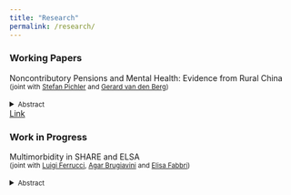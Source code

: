 ```yaml
---
title: "Research"
permalink: /research/
---
```



### Working Papers
Noncontributory Pensions and Mental Health: Evidence from Rural China <br/>
<small>(joint with [Stefan Pichler] and [Gerard van den Berg])</small> <br/>  
<details>
<summary><small>Abstract</small></summary>
<small>
This paper investigates the mental health consequences of noncontributory pensions by leveraging regional and temporal variation in implementation dates of the New Rural Pension Scheme (2009–2012). Using data from the China Health and Retirement Longitudinal Study (CHARLS), we implement a difference-in-difference strategy and compare estimates from a two-way-fixed effect specification with estimators that are robust to heterogenous treatment effects. 
Our results reveal a pension take-up of 60% among the eligible rural population, a 900-yuan rise in annual pension income, and significant crowding-out of private transfers from children and grandchildren. The results indicate that the new rural pension scheme improves mental health by reducing depressive symptoms, and provide evidence of its broader welfare implications.
</small>
</details>
<a href="https://www.econometricsociety.org/regional-activities/conference-papers/view/271/414" target="_blank">Link</a>

<!-- 
Download PDF
<a href="https://raw.githubusercontent.com/ccomploj/ccomploj.github.io/main/assets/files/complojPichlerBerg2024_gh.pdf" target="_blank">Download PDF</a>
-->
[//]: # (Links)
[Gerard van den Berg]: <https://www.rug.nl/staff/gerard.van.den.berg/>
[Stefan Pichler]: <https://www.rug.nl/staff/s.pichler/cv?lang=en>

<!-- ### Publications -->
<!-- 
[Title](URL) <br/>
<small>*Journal Name*, Vol. , pp. xx-xx, yyyy (with [xx])</small> <br/>  
<details>
<summary><small>Abstract</small></summary>
<small>
</small>
</details> -->

### Work in Progress
Multimorbidity in SHARE and ELSA <br/>
<small>(joint with [Luigi Ferrucci], [Agar Brugiavini] and [Elisa Fabbri])</small> <br/>  
<details>
<summary><small>Abstract</small></summary>
It is well established that multimorbidity increases with aging and is associated with adverse health
outcomes, including physical and cognitive disability, frailty and mortality. Using longitudinal data from more
than 25000 participants to the Survey of Health, Ageing and Retirement in Europe (SHARE)
and the English Longitudinal Study of Ageing (ELSA), we describe the longitudinal disease trajectories of elderly 
individuals older than 50 prior to death. 
We implement a linear mixed model and a generalized ordered logit with flexible coefficients across thresholds,
and find that the probability within individuals to develop an additional disease accelerates with the 
current disease count. Heterogeneity analyses suggest that individuals who experienced the first disease onset 
at older ages present a more rapid health deterioration. We do not find evidence of any disease clusters.
<small>
</details>


[//]: # (Links)
<!-- URL *must* come immediately after 1 space below (otherwise system cannot link) -->
[Luigi Ferrucci]: <https://www.nia.nih.gov/about/staff/ferrucci-luigi>
[Agar Brugiavini]: <https://unive.it/data/people/5591624>
[Elisa Fabbri]: <https://www.unibo.it/sitoweb/elisa.fabbri38/>


<!-- Health Types in Multimorbidity Transitions: Uncovering Unobserved Heterogeneity in Health<br/>
<small>*Draft available on request* </small> <br/>  
<small>*Single authored* </small> <br/>  
<details>
<summary><small>Abstract</small></summary>
<small>
Multimorbidity (having more than one chronic health condition at the same time) increases with aging and is associated with adverse health outcomes, including physical and cognitive disability, frailty and early death. This paper studies how unobserved differences between individuals (i.e. health ``types'') account for differences in the speed of disease accumulation between individuals who are indistinguishable using observed characteristics. 
Using rich panel data with health and labor market histories from more than 20,000 individuals followed over a period of 20 years from the Health and Retirement Study (HRS) and the Panel Study of Income Dynamics (PSID), we model the transitions between different disease states, or multimorbidity states, using a finite mixture ordered logit that incorporates unobserved heterogeneity between individuals. The model exploits the duration spent in each disease state and the age of onset of other chronic conditions to identify the presence of multiple health types among the elderly, and whether the speed of disease accumulation is dependent on the time of onset of other (un)related conditions that emerge at younger ages. 
</small>
</details>
 -->




